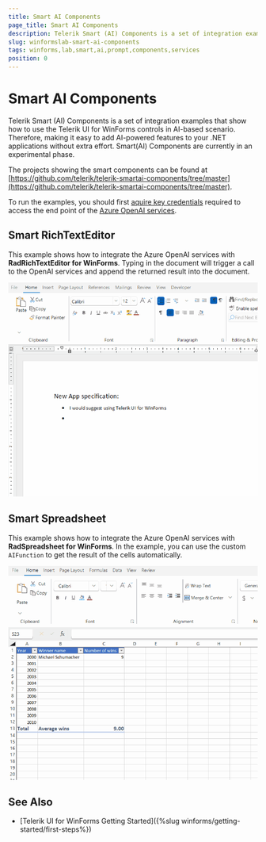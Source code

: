 ```yaml
---
title: Smart AI Components
page_title: Smart AI Components
description: Telerik Smart (AI) Components is a set of integration examples that show how to use the Telerik UI for WinForms controls in AI-based scenario.
slug: winformslab-smart-ai-components
tags: winforms,lab,smart,ai,prompt,components,services
position: 0
---
```


# Smart AI Components

Telerik Smart (AI) Components is a set of integration examples that show how to use the Telerik UI for WinForms controls in AI-based scenario. Therefore, making it easy to add AI-powered features to your .NET applications without extra effort. Smart(AI) Components are currently in an experimental phase.

The projects showing the smart components can be found at [https://github.com/telerik/telerik-smartai-components/tree/master](https://github.com/telerik/telerik-smartai-components/tree/master).

To run the examples, you should first [aquire key credentials](https://learn.microsoft.com/en-us/azure/ai-services/openai/reference#authentication) required to access the end point of the [Azure OpenAI services](https://learn.microsoft.com/en-us/azure/ai-services/openai/reference).

## Smart RichTextEditor

This example shows how to integrate the Azure OpenAI services with __RadRichTextEditor for WinForms__. Typing in the document will trigger a call to the OpenAI services and append the returned result into the document.

![Telerik WinForms Smart RadRichTextEditor](images/winformslab-smart-ai-components_000.gif)

## Smart Spreadsheet

This example shows how to integrate the Azure OpenAI services with __RadSpreadsheet for WinForms__. In the example, you can use the custom `AIFunction` to get the result of the cells automatically.

![Telerik WinForms Smart RadSpreadsheet](images/winformslab-smart-ai-components_001.gif)

## See Also  
* [Telerik UI for WinForms Getting Started]({%slug winforms/getting-started/first-steps%})